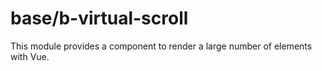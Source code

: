 # base/b-virtual-scroll

This module provides a component to render a large number of elements with Vue.